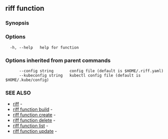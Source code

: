 ## riff function

<todo>

### Synopsis

<todo>

### Options

```
  -h, --help   help for function
```

### Options inherited from parent commands

```
      --config string       config file (default is $HOME/.riff.yaml)
      --kubeconfig string   kubectl config file (default is $HOME/.kube/config)
```

### SEE ALSO

* [riff](riff.md)	 - <todo>
* [riff function build](riff_function_build.md)	 - <todo>
* [riff function create](riff_function_create.md)	 - <todo>
* [riff function delete](riff_function_delete.md)	 - <todo>
* [riff function list](riff_function_list.md)	 - <todo>
* [riff function update](riff_function_update.md)	 - <todo>

